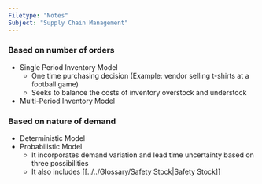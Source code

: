 ```yaml
---
Filetype: "Notes"
Subject: "Supply Chain Management"
---
```


### Based on number of orders
- Single Period Inventory Model
  - One time purchasing decision (Example: vendor selling t-shirts at a football game)
  - Seeks to balance the costs of inventory overstock and understock
- Multi-Period Inventory Model
### Based on nature of demand
- Deterministic Model
- Probabilistic Model
    - It incorporates demand variation and lead time uncertainty based on three possibilities
    - It also includes [[../../Glossary/Safety Stock|Safety Stock]]